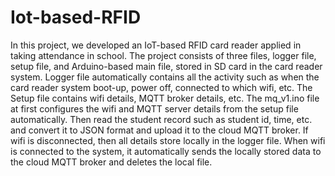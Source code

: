 # Iot-based-RFID
In this project, we developed an IoT-based RFID card reader applied in taking attendance in school. The project consists of three files, logger file, setup file, and Arduino-based main file, stored in SD card in the card reader system. Logger file automatically contains all the activity such as when the card reader system boot-up, power off, connected to which wifi, etc. The Setup file contains wifi details, MQTT broker details, etc. The mq_v1.ino file at first configures the wifi and MQTT server details from the setup file automatically. Then read the student record such as student id, time, etc. and convert it to JSON format and upload it to the cloud MQTT broker. If wifi is disconnected, then all details store locally in the logger file. When wifi is connected to the system, it automatically sends the locally stored data to the cloud MQTT broker and deletes the local file.
